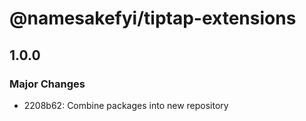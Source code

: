 # @namesakefyi/tiptap-extensions

## 1.0.0

### Major Changes

- 2208b62: Combine packages into new repository
